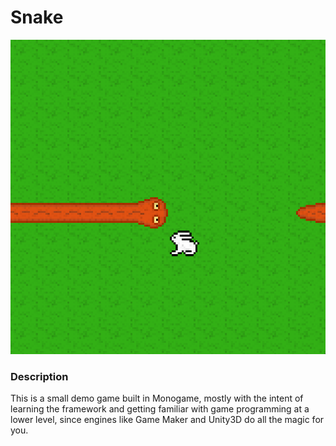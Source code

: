 # Snake

![snake screenshot](snake.png)

### Description

This is a small demo game built in Monogame, mostly with the intent of learning the framework and getting familiar with game programming at a lower level, since engines like Game Maker and Unity3D do all the magic for you.
